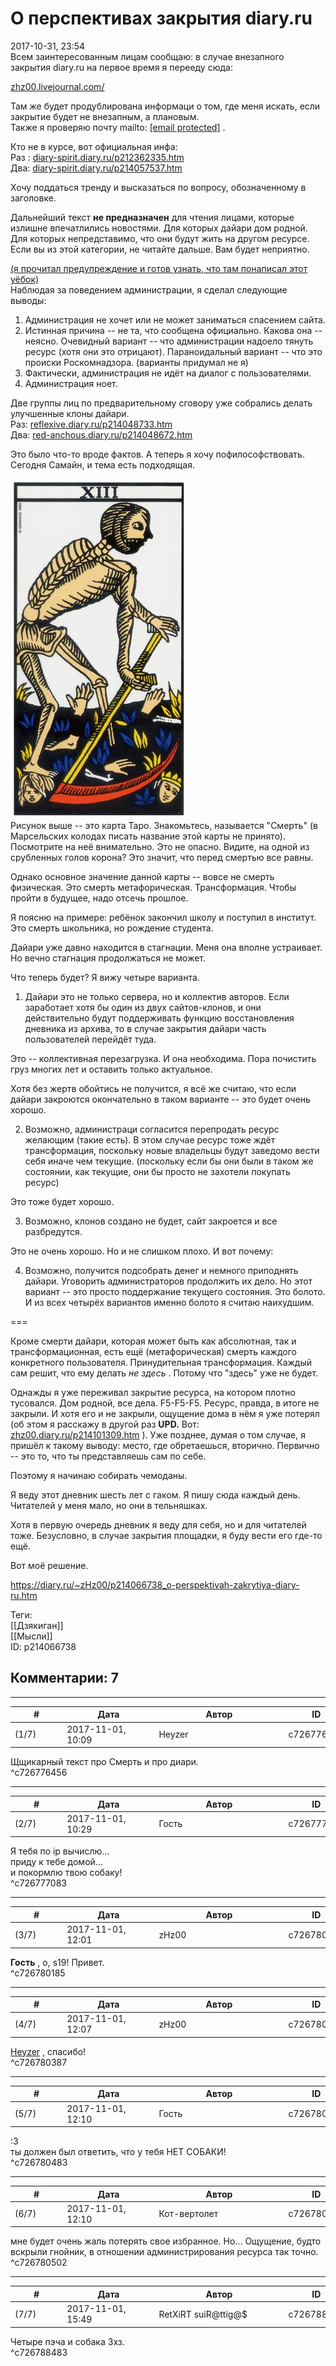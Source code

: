 О перспективах закрытия diary.ru
================================

  
2017-10-31, 23:54  
 Всем заинтересованным лицам сообщаю: в случае внезапного закрытия diary.ru на первое время я перееду сюда:   
   
  [zhz00.livejournal.com/](http://zhz00.livejournal.com/)    
   
 Там же будет продублирована информаци о том, где меня искать, если закрытие будет не внезапным, а плановым.   
 Также я проверяю почту mailto:  [[email protected]](/cdn-cgi/l/email-protection)  .   
   
 Кто не в курсе, вот официальная инфа:   
 Раз :  [diary-spirit.diary.ru/p212362335.htm](http://diary-spirit.diary.ru/p212362335.htm)    
 Два:  [diary-spirit.diary.ru/p214057537.htm](http://diary-spirit.diary.ru/p214057537.htm)    
   
 Хочу поддаться тренду и высказаться по вопросу, обозначенному в заголовке.   
   
 Дальнейший текст  **не предназначен**  для чтения лицами, которые излишне впечатлились новостями. Для которых дайари дом родной. Для которых непредставимо, что они будут жить на другом ресурсе. Если вы из этой категории, не читайте дальше. Вам будет неприятно.   
   
  [(я прочитал предупреждение и готов узнать, что там понаписал этот уёбок)](https://zHz00.diary.ru/p214066738.htm?index=1#linkmore214066738m1)      
 Наблюдая за поведением администрации, я сделал следующие выводы:   
 1. Администрация не хочет или не может заниматься спасением сайта.   
 2. Истинная причина -- не та, что сообщена официально. Какова она -- неясно. Очевидный вариант -- что администрации надоело тянуть ресурс (хотя они это отрицают). Параноидальный вариант -- что это происки Роскомнадзора. (варианты придумал не я)   
 3. Фактически, администрация не идёт на диалог с пользователями.   
 4. Администрация ноет.   
   
 Две группы лиц по предварительному сговору уже собрались делать улучшенные клоны дайари.   
 Раз:  [reflexive.diary.ru/p214048733.htm](http://reflexive.diary.ru/p214048733.htm)    
 Два:  [red-anchous.diary.ru/p214048672.htm](http://red-anchous.diary.ru/p214048672.htm)    
   
 Это было что-то вроде фактов. А теперь я хочу пофилософствовать. Сегодня Самайн, и тема есть подходящая.   
   
  ![](pics/ePR5gtj.jpg)    
 Рисунок выше -- это карта Таро. Знакомьтесь, называется "Смерть" (в Марсельских колодах писать название этой карты не принято). Посмотрите на неё внимательно. Это не опасно. Видите, на одной из срубленных голов корона? Это значит, что перед смертью все равны.   
   
 Однако основное значение данной карты -- вовсе не смерть физическая. Это смерть метафорическая. Трансформация. Чтобы пройти в будущее, надо отсечь прошлое.   
   
 Я поясню на примере: ребёнок закончил школу и поступил в институт. Это смерть школьника, но рождение студента.   
   
 Дайари уже давно находится в стагнации. Меня она вполне устраивает. Но вечно стагнация продолжаться не может.   
   
 Что теперь будет? Я вижу четыре варианта.   
   
 1. Дайари это не только сервера, но и коллектив авторов. Если заработает хотя бы один из двух сайтов-клонов, и они действительно будут поддерживать функцию восстановления дневника из архива, то в случае закрытия дайари часть пользователей перейдёт туда.   
   
 Это -- коллективная перезагрузка. И она необходима. Пора почистить груз многих лет и оставить только актуальное.   
   
 Хотя без жертв обойтись не получится, я всё же считаю, что если дайари закроются окончательно в таком варианте -- это будет очень хорошо.   
   
 2. Возможно, администраци согласится перепродать ресурс желающим (такие есть). В этом случае ресурс тоже ждёт трансформация, поскольку новые владельцы будут заведомо вести себя иначе чем текущие. (поскольку если бы они были в таком же состоянии, как текущие, они бы просто не захотели покупать ресурс)   
   
 Это тоже будет хорошо.   
   
 3. Возможно, клонов создано не будет, сайт закроется и все разбредутся.   
   
 Это не очень хорошо. Но и не слишком плохо. И вот почему:   
   
 4. Возможно, получится подсобрать денег и немного приподнять дайари. Уговорить администраторов продолжить их дело. Но этот вариант -- это просто поддержание текущего состояния. Это болото. И из всех четырёх вариантов именно болото я считаю наихудшим.   
   
 ===   
   
 Кроме смерти дайари, которая может быть как абсолютная, так и трансформационная, есть ещё (метафорическая) смерть каждого конкретного пользователя. Принудительная трансформация. Каждый сам решит, что ему делать  *не здесь*  . Потому что "здесь" уже не будет.   
   
 Однажды я уже переживал закрытие ресурса, на котором плотно тусовался. Дом родной, все дела. F5-F5-F5. Ресурс, правда, в итоге не закрыли. И хотя его и не закрыли, ощущение дома в нём я уже потерял (об этом я расскажу в другой раз  **UPD.**  Вот:  [zhz00.diary.ru/p214101309.htm](Дом,%20который%20я%20потерял%20как%20умирал%20nnm-club)  ). Уже позднее, думая о том случае, я пришёл к такому выводу: место, где обретаешься, вторично. Первично -- это то, что ты представляешь сам по себе.   
   
 Поэтому я начинаю собирать чемоданы.   
   
 Я веду этот дневник шесть лет с гаком. Я пишу сюда каждый день. Читателей у меня мало, но они в тельняшках.   
   
 Хотя в первую очередь дневник я веду для себя, но и для читателей тоже. Безусловно, в случае закрытия площадки, я буду вести его где-то ещё.   
   
 Вот моё решение.   
     
  
<https://diary.ru/~zHz00/p214066738_o-perspektivah-zakrytiya-diary-ru.htm>  
  
Теги:  
[[Дзякиган]]  
[[Мысли]]  
ID: p214066738  


Комментарии: 7
--------------

  


---



|         #         |              Дата              |                     Автор                     |           ID           |
| --- | --- | --- | --- |
| (1/7) | 2017-11-01, 10:09 | Heyzer | c726776456 |

  
 Щщикарный текст про Смерть и про диари.   
 ^c726776456

---



|         #         |              Дата              |                     Автор                     |           ID           |
| --- | --- | --- | --- |
| (2/7) | 2017-11-01, 10:29 | Гость | c726777083 |

  
 Я тебя по ip вычислю...   
 приду к тебе домой...   
 и покормлю твою собаку!   
 ^c726777083

---



|         #         |              Дата              |                     Автор                     |           ID           |
| --- | --- | --- | --- |
| (3/7) | 2017-11-01, 12:01 | zHz00 | c726780185 |

  
  **Гость**  , о, s19! Привет.   
 ^c726780185

---



|         #         |              Дата              |                     Автор                     |           ID           |
| --- | --- | --- | --- |
| (4/7) | 2017-11-01, 12:07 | zHz00 | c726780387 |

  
  [Heyzer](http://heyzero.diary.ru "Orca")  , спасибо!   
 ^c726780387

---



|         #         |              Дата              |                     Автор                     |           ID           |
| --- | --- | --- | --- |
| (5/7) | 2017-11-01, 12:10 | Гость | c726780483 |

  
 :3   
 ты должен был ответить, что у тебя НЕТ СОБАКИ!   
 ^c726780483

---



|         #         |              Дата              |                     Автор                     |           ID           |
| --- | --- | --- | --- |
| (6/7) | 2017-11-01, 12:10 | Кот-вертолет | c726780502 |

  
 мне будет очень жаль потерять свое избранное. Но... Ощущение, будто вскрыли гнойник, в отношении администрирования ресурса так точно.   
 ^c726780502

---



|         #         |              Дата              |                     Автор                     |           ID           |
| --- | --- | --- | --- |
| (7/7) | 2017-11-01, 15:49 | RetXiRT suiR@ttig@$ | c726788483 |

  
  Четыре пэча и собака 3хз.    
 ^c726788483